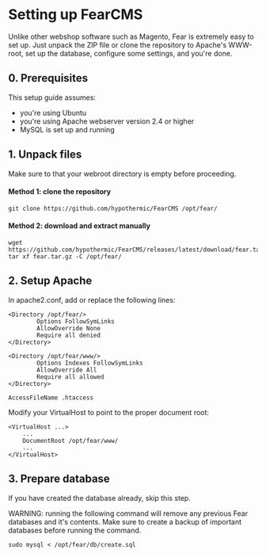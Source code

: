 # Setting up FearCMS

Unlike other webshop software such as Magento, Fear is extremely easy to set up.
Just unpack the ZIP file or clone the repository to Apache's WWW-root, set up the database, configure some settings, and you're done.

## 0. Prerequisites

This setup guide assumes:

- you're using Ubuntu
- you're using Apache webserver version 2.4 or higher
- MySQL is set up and running

## 1. Unpack files

Make sure to that your webroot directory is empty before proceeding.

#### Method 1: clone the repository

```shell script
git clone https://github.com/hypothermic/FearCMS /opt/fear/
```

#### Method 2: download and extract manually

```shell script
wget https://github.com/hypothermic/FearCMS/releases/latest/download/fear.tar.gz
tar xf fear.tar.gz -C /opt/fear/
```

## 2. Setup Apache

In apache2.conf, add or replace the following lines:

```apacheconfig
<Directory /opt/fear/>
        Options FollowSymLinks
        AllowOverride None
        Require all denied
</Directory>

<Directory /opt/fear/www/>
        Options Indexes FollowSymLinks
        AllowOverride All
        Require all allowed
</Directory>

AccessFileName .htaccess
```

Modify your VirtualHost to point to the proper document root:
```apacheconfig
<VirtualHost ...>
    ...
    DocumentRoot /opt/fear/www/
    ...
</VirtualHost>
```

## 3. Prepare database

If you have created the database already, skip this step.

WARNING: running the following command will remove any previous Fear databases and it's contents.
Make sure to create a backup of important databases before running the command.

```shell script
sudo mysql < /opt/fear/db/create.sql
```
